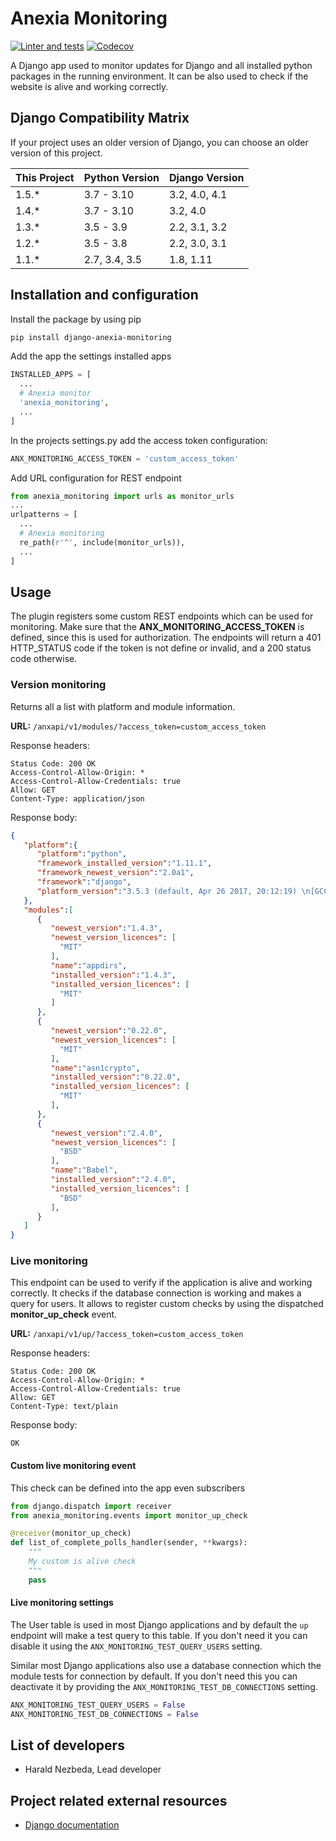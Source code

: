 Anexia Monitoring
=================

[![Linter and tests](https://github.com/anexia-it/anexia-monitoring-django/workflows/Linter%20and%20tests/badge.svg)](https://github.com/anexia-it/anexia-monitoring-django/actions)
[![Codecov](https://img.shields.io/codecov/c/gh/anexia-it/anexia-monitoring-django)](https://codecov.io/gh/anexia-it/anexia-monitoring-django)

A Django app used to monitor updates for Django and all installed python
packages in the running environment. It can be also used to check if the
website is alive and working correctly.

Django Compatibility Matrix
---------------------------

If your project uses an older version of Django, you can choose an older version of this project.

| This Project | Python Version | Django Version |
|--------------|----------------|----------------|
| 1.5.*        | 3.7 - 3.10     | 3.2, 4.0, 4.1  |
| 1.4.*        | 3.7 - 3.10     | 3.2, 4.0       |
| 1.3.*        | 3.5 - 3.9      | 2.2, 3.1, 3.2  |
| 1.2.*        | 3.5 - 3.8      | 2.2, 3.0, 3.1  |
| 1.1.*        | 2.7, 3.4, 3.5  | 1.8, 1.11      |

Installation and configuration
------------------------------

Install the package by using pip

```bash
pip install django-anexia-monitoring
```

Add the app the settings installed apps

```python
INSTALLED_APPS = [
  ...
  # Anexia monitor
  'anexia_monitoring',
  ...
]
```

In the projects settings.py add the access token configuration:

```python
ANX_MONITORING_ACCESS_TOKEN = 'custom_access_token'
```

Add URL configuration for REST endpoint

```python
from anexia_monitoring import urls as monitor_urls
...
urlpatterns = [
  ...
  # Anexia monitoring
  re_path(r'^', include(monitor_urls)),
  ...
]
```

Usage
-----

The plugin registers some custom REST endpoints which can be used for
monitoring. Make sure that the **ANX\_MONITORING\_ACCESS\_TOKEN** is
defined, since this is used for authorization. The endpoints will return
a 401 HTTP\_STATUS code if the token is not define or invalid, and a 200
status code otherwise.

### Version monitoring

Returns all a list with platform and module information.

**URL:** `/anxapi/v1/modules/?access_token=custom_access_token`

Response headers:

```text
Status Code: 200 OK
Access-Control-Allow-Origin: *
Access-Control-Allow-Credentials: true
Allow: GET
Content-Type: application/json
```

Response body:

```json
{
   "platform":{
      "platform":"python",
      "framework_installed_version":"1.11.1",
      "framework_newest_version":"2.0a1",
      "framework":"django",
      "platform_version":"3.5.3 (default, Apr 26 2017, 20:12:19) \n[GCC 4.9.2]"
   },
   "modules":[
      {
         "newest_version":"1.4.3",
         "newest_version_licences": [
           "MIT"
         ],
         "name":"appdirs",
         "installed_version":"1.4.3",
         "installed_version_licences": [
           "MIT"
         ]
      },
      {
         "newest_version":"0.22.0",
         "newest_version_licences": [
           "MIT"
         ],
         "name":"asn1crypto",
         "installed_version":"0.22.0",
         "installed_version_licences": [
           "MIT"
         ],
      },
      {
         "newest_version":"2.4.0",
         "newest_version_licences": [
           "BSD"
         ],
         "name":"Babel",
         "installed_version":"2.4.0",
         "installed_version_licences": [
           "BSD"
         ],
      }
   ]
}
```

### Live monitoring

This endpoint can be used to verify if the application is alive and
working correctly. It checks if the database connection is working and
makes a query for users. It allows to register custom checks by using
the dispatched **monitor\_up\_check** event.

**URL:** `/anxapi/v1/up/?access_token=custom_access_token`

Response headers:

```text
Status Code: 200 OK
Access-Control-Allow-Origin: *
Access-Control-Allow-Credentials: true
Allow: GET
Content-Type: text/plain
```

Response body:

```text
OK
```

#### Custom live monitoring event

This check can be defined into the app even subscribers

```python
from django.dispatch import receiver
from anexia_monitoring.events import monitor_up_check

@receiver(monitor_up_check)
def list_of_complete_polls_handler(sender, **kwargs):
    """
    My custom is alive check
    """
    pass
```

#### Live monitoring settings

The User table is used in most Django applications and by default the `up` endpoint will make a test query to this
table. If you don't need it you can disable it using the `ANX_MONITORING_TEST_QUERY_USERS` setting.

Similar most Django applications also use a database connection which the module tests for connection by default.
If you don't need this you can deactivate it by providing the `ANX_MONITORING_TEST_DB_CONNECTIONS` setting.

```python
ANX_MONITORING_TEST_QUERY_USERS = False
ANX_MONITORING_TEST_DB_CONNECTIONS = False
```

List of developers
------------------

-   Harald Nezbeda, Lead developer

Project related external resources
----------------------------------

-   [Django documentation](https://docs.djangoproject.com/en/2.2/)
